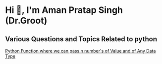 # Hi 👋, I'm Aman Pratap Singh (Dr.Groot)
## Various Questions and Topics Related to python

[Python Function where we can pass n number's of Value and of Any Data Type](infinitepassfun.py)
